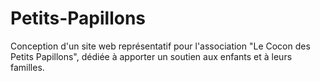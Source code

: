 # Petits-Papillons
Conception d'un site web représentatif pour l'association "Le Cocon des Petits Papillons", dédiée à apporter un soutien aux enfants et à leurs familles.

